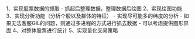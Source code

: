 1、实现股票数据的抓取
    - 抓起后整理数据，整理数据后绘图
2、实现绘图功能
3、实现分析功能（分析个股以及群体的特征）
	- 实现尽可能多的纬度的分析
	- 如果无法客服GIL的问题，则通过多进程的方式进行抓去数据
	- 可以考虑提供图形界面
4、对整体股票进行统计
5、实现量化交易策略
